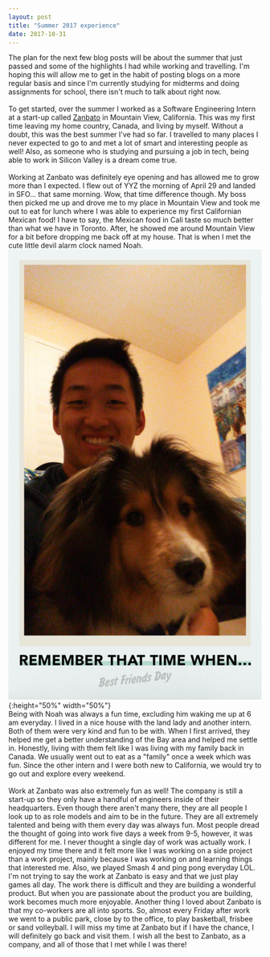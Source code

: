 ```yaml
---
layout: post
title: "Summer 2017 experience"
date: 2017-10-31
---
```


The plan for the next few blog posts will be about the summer that just passed and some of the highlights I had while working and travelling. I'm hoping this will allow me to get in the habit of posting blogs on a more regular basis and since I'm currently studying for midterms and doing assignments for school, there isn't much to talk about right now.<br><br>
To get started, over the summer I worked as a Software Engineering Intern at a start-up called [Zanbato](https://zanbato.com/) in Mountain View, California. This was my first time leaving my home country, Canada, and living by myself. Without a doubt, this was the best summer I've had so far. I travelled to many places I never expected to go to and met a lot of smart and interesting people as well! Also, as someone who is studying and pursuing a job in tech, being able to work in Silicon Valley is a dream come true.<br><br>
Working at Zanbato was definitely eye opening and has allowed me to grow more than I expected. I flew out of YYZ the morning of April 29 and landed in SFO... that same morning. Wow, that time difference though. My boss then picked me up and drove me to my place in Mountain View and took me out to eat for lunch where I was able to experience my first Californian Mexican food! I have to say, the Mexican food in Cali taste so much better than what we have in Toronto. After, he showed me around Mountain View for a bit before dropping me back off at my house. That is when I met the cute little devil alarm clock named Noah.<br>
![](../assets/pictures/blog_noah.jpg){:height="50%" width="50%"} 
<br>
Being with Noah was always a fun time, excluding him waking me up at 6 am everyday. I lived in a nice house with the land lady and another intern. Both of them were very kind and fun to be with. When I first arrived, they helped me get a better understanding of the Bay area and helped me settle in. Honestly, living with them felt like I was living with my family back in Canada. We usually went out to eat as a "family" once a week which was fun. Since the other intern and I were both new to California, we would try to go out and explore every weekend.<br><br> 
Work at Zanbato was also extremely fun as well! The company is still a start-up so they only have a handful of engineers inside of their headquarters. Even though there aren't many there, they are all people I look up to as role models and aim to be in the future. They are all extremely talented and being with them every day was always fun. Most people dread the thought of going into work five days a week from 9-5, however, it was different for me. I never thought a single day of work was actually work. I enjoyed my time there and it felt more like I was working on a side project than a work project, mainly because I was working on and learning things that interested me. Also, we played Smash 4 and ping pong everyday LOL. I'm not trying to say the work at Zanbato is easy and that we just play games all day. The work there is difficult and they are building a wonderful product. But when you are passionate about the product you are building, work becomes much more enjoyable. Another thing I loved about Zanbato is that my co-workers are all into sports. So, almost every Friday after work we went to a public park, close by to the office, to play basketball, frisbee or sand volleyball. I will miss my time at Zanbato but if I have the chance, I will definitely go back and visit them. I wish all the best to Zanbato, as a company, and all of those that I met while I was there!
